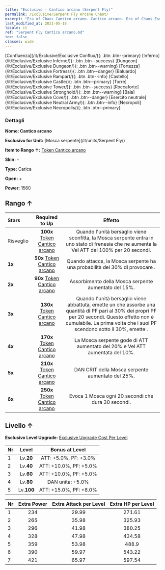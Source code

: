 ```yaml
---
title: "Esclusivo - Cantico arcano (Serpent Fly)"
permalink: /Exclusive/Serpent Fly Arcane Chant/
excerpt: "Era of Chaos Cantico arcano. Cantico arcano. Era of Chaos Esclusivo Cantico arcano. Mosca serpente Esclusivo."
last_modified_at: 2021-05-18
locale: it
ref: "Serpent Fly Cantico arcano.md"
toc: false
classes: wide
---
```

 [Confluenza](/it/Exclusive/Exclusive Conflux/){: .btn .btn--primary} [Inferno](/it/Exclusive/Exclusive Inferno/){: .btn .btn--success} [Dungeon](/it/Exclusive/Exclusive Dungeon/){: .btn .btn--warning} [Fortezza](/it/Exclusive/Exclusive Fortress/){: .btn .btn--danger} [Baluardo](/it/Exclusive/Exclusive Rampart/){: .btn .btn--info} [Castello](/it/Exclusive/Exclusive Castle/){: .btn .btn--primary} [Torre](/it/Exclusive/Exclusive Tower/){: .btn .btn--success} [Roccaforte](/it/Exclusive/Exclusive Stronghold/){: .btn .btn--warning} [Baia](/it/Exclusive/Exclusive Cove/){: .btn .btn--danger} [Esercito neutrale](/it/Exclusive/Exclusive Neutral Army/){: .btn .btn--info} [Necropoli](/it/Exclusive/Exclusive Necropolis/){: .btn .btn--primary} 

### Dettagli
 **Nome: Cantico arcano** 

 **Esclusivo for Unit:** [Mosca serpente](/it/units/Serpent Fly/) 

 **Item to Rango ↑:** [Token Cantico arcano](/ItemsIT/con_915/)

 **Skin:** -

 **Type:** Carica

 **Open:** +

 **Power:** 1560

## Rango ↑

  |     Stars    |  Required to Up | Effetto |
  |:-------------|:---------------:|:---------------:|
  |  Risveglio  | **100x** [Token Cantico arcano](/ItemsIT/con_915/) | Quando l'unità bersaglio viene sconfitta, la Mosca serpente entra in uno stato di frenesia che ne aumenta la Vel ATT del 100% per 20 secondi. |
  | **1x** <i class="fas fa-star"/> | **50x** [Token Cantico arcano](/ItemsIT/con_915/) | Quando attacca, la Mosca serpente ha una probabilità del 30% di provocare <Sanguinamento>. |
  | **2x** <i class="fas fa-star"/> | **90x** [Token Cantico arcano](/ItemsIT/con_915/) | Assorbimento della Mosca serpente aumentato del 15%. |
  | **3x** <i class="fas fa-star"/> | **130x** [Token Cantico arcano](/ItemsIT/con_915/) | Quando l'unità bersaglio viene abbattuta, emette un <Miasma pestilenziale> che assorbe una quantità di PF pari al 30% dei propri PF per 20 secondi. Questo effetto non è cumulabile. La prima volta che i suoi PF scendono sotto il 30%, emette <Miasma pestilenziale>. |
  | **4x** <i class="fas fa-star"/> | **170x** [Token Cantico arcano](/ItemsIT/con_915/) | La Mosca serpente gode di ATT aumentato del 20% e Vel ATT aumentata del 10%. |
  | **5x** <i class="fas fa-star"/> | **210x** [Token Cantico arcano](/ItemsIT/con_915/) | DAN CRIT della Mosca serpente aumentato del 25%. |
  | **6x** <i class="fas fa-star"/> | **250x** [Token Cantico arcano](/ItemsIT/con_915/) | Evoca 1 Mosca ogni 20 secondi che dura 30 secondi. |


## Livello ↑
 **Esclusivo Level Upgrade:** [Exclusive Upgrade Cost Per Level](/Exclusive/ExclusiveUpgradeCostPerLevel/)

  |  Nr  |   Level  | Bonus at Level |
  |:-----|:--------:|:--------------:|
  | 1 | Lv.**20** | ATT: +5.0%, PF: +3.0% |
  | 2 | Lv.**40** | ATT: +10.0%, PF: +5.0% |
  | 3 | Lv.**60** | ATT: +10.0%, PF: +5.0% |
  | 4 | Lv.**80** | DAN unità: +5.0% |
  | 5 | Lv.**100** | ATT: +15.0%, PF: +8.0% |


  |  Nr  |  Extra Power | Extra Attack per Level | Extra HP per Level |
  |:-----|:--------:|:--------:|:--------:|
  | 1 | 234 | 29.99 | 271.61 |
  | 2 | 265 | 35.98 | 325.93 |
  | 3 | 296 | 41.98 | 380.25 |
  | 4 | 328 | 47.98 | 434.58 |
  | 5 | 359 | 53.98 | 488.9 |
  | 6 | 390 | 59.97 | 543.22 |
  | 7 | 421 | 65.97 | 597.54 |


